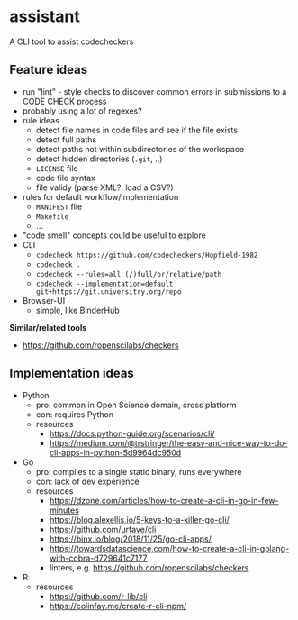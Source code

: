 # assistant

A CLI tool to assist codecheckers

## Feature ideas

- run "lint" - style checks to discover common errors in submissions to a CODE CHECK process
- probably using a lot of regexes?
- rule ideas
  - detect file names in code files and see if the file exists
  - detect full paths
  - detect paths not within subdirectories of the workspace
  - detect hidden directories (`.git`, ..)
  - `LICENSE` file
  - code file syntax
  - file validy (parse XML?, load a CSV?)
- rules for default workflow/implementation
  - `MANIFEST` file
  - `Makefile`
  - ...
- "code smell" concepts could be useful to explore
- CLI
  - `codecheck https://github.com/codecheckers/Hopfield-1982`
  - `codecheck .`
  - `codecheck --rules=all (/)full/or/relative/path`
  - `codecheck --implementation=default git+https://git.universitry.org/repo`
- Browser-UI
  - simple, like BinderHub
  
**Similar/related tools**

- https://github.com/ropenscilabs/checkers

## Implementation ideas

- Python
  - pro: common in Open Science domain, cross platform
  - con: requires Python
  - resources
    - https://docs.python-guide.org/scenarios/cli/
    - https://medium.com/@trstringer/the-easy-and-nice-way-to-do-cli-apps-in-python-5d9964dc950d
- Go
  - pro: compiles to a single static binary, runs everywhere
  - con: lack of dev experience
  - resources
    - https://dzone.com/articles/how-to-create-a-cli-in-go-in-few-minutes
    - https://blog.alexellis.io/5-keys-to-a-killer-go-cli/
    - https://github.com/urfave/cli
    - https://binx.io/blog/2018/11/25/go-cli-apps/
    - https://towardsdatascience.com/how-to-create-a-cli-in-golang-with-cobra-d729641c7177
    - linters, e.g. https://github.com/ropenscilabs/checkers
- R
  - resources
    - https://github.com/r-lib/cli
    - https://colinfay.me/create-r-cli-npm/
